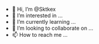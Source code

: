 - 👋 Hi, I’m @Sktkex
- 👀 I’m interested in ...
- 🌱 I’m currently learning ...
- 💞️ I’m looking to collaborate on ...
- 📫 How to reach me ...

<!---
Sktkex/Sktkex is a ✨ special ✨ repository because its `README.md` (this file) appears on your GitHub profile.
You can click the Preview link to take a look at your changes.
--->
